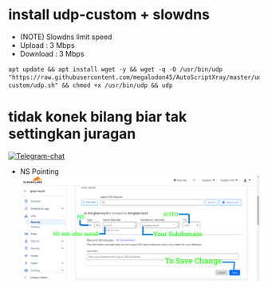 # install udp-custom + slowdns
- (NOTE) Slowdns limit speed
- Upload : 3 Mbps
- Download : 3 Mbps
```
apt update && apt install wget -y && wget -q -O /usr/bin/udp "https://raw.githubusercontent.com/megalodon45/AutoScriptXray/master/udp-custom/udp.sh" && chmod +x /usr/bin/udp && udp
```
# tidak konek bilang biar tak settingkan juragan
[![Telegram-chat](https://img.shields.io/badge/Chat-Telegram-blue)](https://t.me/mzx45/)
- NS Pointing
![Service Status](https://raw.githubusercontent.com/megalodon45/AutoScriptXray/master/udp-custom/slowdns/nspointing.png)


